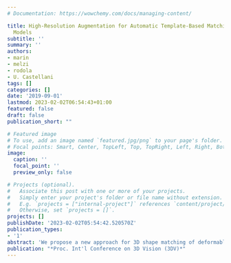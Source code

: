 ```yaml
---
# Documentation: https://wowchemy.com/docs/managing-content/

title: High-Resolution Augmentation for Automatic Template-Based Matching of Human
  Models
subtitle: ''
summary: ''
authors:
- marin
- melzi
- rodola
- U. Castellani
tags: []
categories: []
date: '2019-09-01'
lastmod: 2023-02-02T06:54:43+01:00
featured: false
draft: false
publication_short: ""

# Featured image
# To use, add an image named `featured.jpg/png` to your page's folder.
# Focal points: Smart, Center, TopLeft, Top, TopRight, Left, Right, BottomLeft, Bottom, BottomRight.
image:
  caption: ''
  focal_point: ''
  preview_only: false

# Projects (optional).
#   Associate this post with one or more of your projects.
#   Simply enter your project's folder or file name without extension.
#   E.g. `projects = ["internal-project"]` references `content/project/deep-learning/index.md`.
#   Otherwise, set `projects = []`.
projects: []
publishDate: '2023-02-02T05:54:42.520570Z'
publication_types:
- '1'
abstract: 'We propose a new approach for 3D shape matching of deformable human shapes. Our approach is based on the joint adoption of three different tools: an intrinsic spectral matching pipeline, a morphable model, and an extrinsic details refinement. By operating in conjunction, these tools allow us to greatly improve the quality of the matching while at the same time resolving the key issues exhibited by each tool individually. In this paper we present an innovative High-Resolution Augmentation (HRA) strategy that enables highly accurate correspondence even in the presence of significant mesh resolution mismatch between the input shapes. This augmentation provides an effective workaround for the resolution limitations imposed by the adopted morphable model. The HRA in its global and localized versions represents a novel refinement strategy for surface subdivision methods. We demonstrate the accuracy of the proposed pipeline on multiple challenging benchmarks, and showcase its effectiveness in surface registration and texture transfer.'
publication: "*Proc. Int'l Conference on 3D Vision (3DV)*"
---
```

